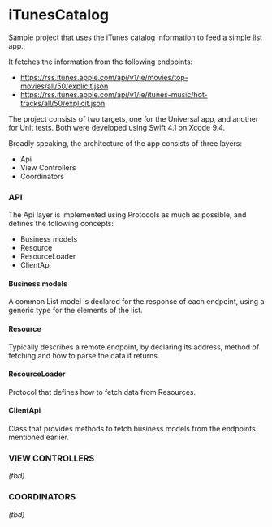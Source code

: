 # iTunesCatalog
Sample project that uses the iTunes catalog information to feed a simple list app.

It fetches the information from the following endpoints:
- https://rss.itunes.apple.com/api/v1/ie/movies/top-movies/all/50/explicit.json
- https://rss.itunes.apple.com/api/v1/ie/itunes-music/hot-tracks/all/50/explicit.json

The project consists of two targets, one for the Universal app, and another for Unit tests. Both were developed using Swift 4.1 on Xcode 9.4.

Broadly speaking, the architecture of the app consists of three layers:
- Api
- View Controllers
- Coordinators

### API
The Api layer is implemented using Protocols as much as possible, and defines the following concepts:
- Business models
- Resource
- ResourceLoader
- ClientApi

#### Business models
A common List model is declared for the response of each endpoint, using a generic type for the elements of the list.

#### Resource
Typically describes a remote endpoint, by declaring its address, method of fetching and how to parse the data it returns.

#### ResourceLoader
Protocol that defines how to fetch data from Resources.

#### ClientApi
Class that provides methods to fetch business models from the endpoints mentioned earlier.

### VIEW CONTROLLERS
_(tbd)_

### COORDINATORS
_(tbd)_
